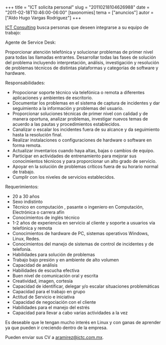 +++
title = "ICT solicita personal"
slug = "20110218104626988"
date = "2011-02-18T10:46:00-06:00"
[taxonomies]
tema = ["anuncios"]
autor = ["Aldo Hugo Vargas Rodriguez"]
+++

[ICT Consulting](http://www.ictc.com.mx) busca personas que deseen
integrarse a su equipo de trabajo:

Agente de Service Desk:

Proporcionar atención telefónica y solucionar problemas de primer nivel
para todas las llamadas entrantes. Desarrollar todas las fases de
solución del problema incluyendo interpretación, análisis, investigación
y resolución de problemas técnicos de distintas plataformas y categorías
de software y hardware.

<!-- more -->
Responsabilidades:

-   Propocionar soporte técnico vía telefónica o remota a diferentes
    aplicaciones y ambientes de escritorio.
-   Documentar los problemas en el sistema de captura de incidentes y
    dar seguimiento a la información y problemas del usuario.
-   Proporcionar soluciones técnicas de primer nivel con calidad y de
    manera oportuna, analizar problemas, investigar nuevos temas de
    acuerdo a las pautas y procedimientos establecidos.
-   Canalizar o escalar los incidentes fuera de su alcance y da
    seguimiento hasta la resolución final.
-   Realizar instalaciones o configuraciones de hardware o software en
    forma remota.
-   Actualizar inventarios cuando haya altas, bajas o cambios de equipo.
-   Participar en actividades de entrenamiento para mejorar sus
    conocimientos técnicos y para proporcionar un alto grado de
    servicio.
-   Apoyar en la solución de problemas críticos fuera de su horario
    normal de trabajo.
-   Cumplir con los niveles de servicios establecidos.

Requerimientos:

-   20 a 30 años
-   Sexo indistinto
-   Técnico en computación , pasante o ingeniero en Computación,
    Electrónica o carrera afín
-   Conocimientos de inglés técnico
-   1-2 años de experiencia en servicio al cliente y soporte a usuarios
    vía telefónica y remota
-   Conocimientos de hardware de PC, sistemas operativos Windows, Linux,
    Redes.
-   Conocimientos del manejo de sistemas de control de incidentes y de
    telefonía.
-   Habilidades para solución de problemas
-   Trabajo bajo presión y en ambiente de alto volumen
-   Capacidad de análisis
-   Habilidades de escucha efectiva
-   Buen nivel de comunicación oral y escrita
-   Creatividad, imagen, cortesía
-   Capacidad de identificar, delegar y/o escalar situaciones
    problemáticas
-   Capacidad para el trabajo en grupo
-   Actitud de Servicio e iniciativa
-   Capacidad de negociación con el cliente
-   Habilidades para el manejo del estrés
-   Capacidad para llevar a cabo varias actividades a la vez  
      

Es deseable que le tengan mucho interés en Linux y con ganas de aprender
ya que pueden ir creciendo dentro de la empresa.

Pueden enviar sus CV a aramirez@ictc.com.mx.


